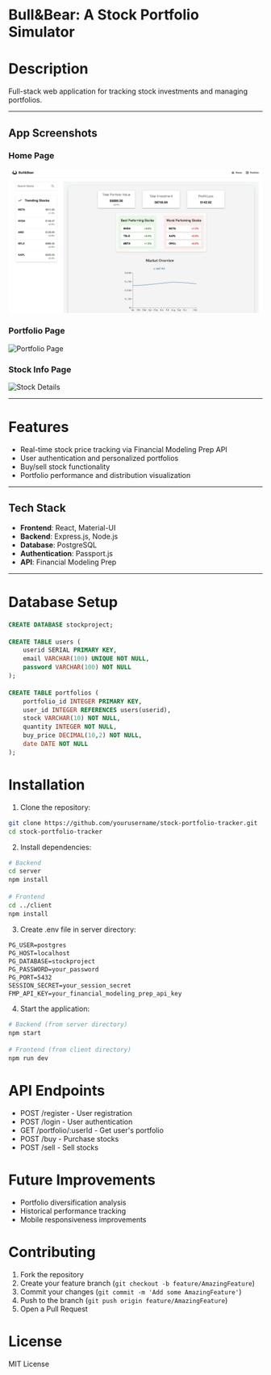 # Bull&Bear: A Stock Portfolio Simulator

# Description
Full-stack web application for tracking stock investments and managing portfolios.

---

## App Screenshots
### Home Page
![Home Page](https://github.com/Jai2405/Stock-Market-Simulator/blob/main/screenshots/home.png)

### Portfolio Page
![Portfolio Page](./images/portfolio.png)

### Stock Info Page
![Stock Details](./images/stock.png)

---

# Features
* Real-time stock price tracking via Financial Modeling Prep API
* User authentication and personalized portfolios
* Buy/sell stock functionality
* Portfolio performance and distribution visualization

---

## Tech Stack
* **Frontend**: React, Material-UI
* **Backend**: Express.js, Node.js
* **Database**: PostgreSQL
* **Authentication**: Passport.js
* **API**: Financial Modeling Prep

---

# Database Setup
```sql
CREATE DATABASE stockproject;

CREATE TABLE users (
    userid SERIAL PRIMARY KEY,
    email VARCHAR(100) UNIQUE NOT NULL,
    password VARCHAR(100) NOT NULL
);

CREATE TABLE portfolios (
    portfolio_id INTEGER PRIMARY KEY,
    user_id INTEGER REFERENCES users(userid),
    stock VARCHAR(10) NOT NULL,
    quantity INTEGER NOT NULL,
    buy_price DECIMAL(10,2) NOT NULL,
    date DATE NOT NULL
);
```

# Installation
1. Clone the repository:
```bash
git clone https://github.com/yourusername/stock-portfolio-tracker.git
cd stock-portfolio-tracker
```

2. Install dependencies:
```bash
# Backend
cd server
npm install

# Frontend
cd ../client
npm install
```

3. Create .env file in server directory:
```
PG_USER=postgres
PG_HOST=localhost
PG_DATABASE=stockproject
PG_PASSWORD=your_password
PG_PORT=5432
SESSION_SECRET=your_session_secret
FMP_API_KEY=your_financial_modeling_prep_api_key
```

4. Start the application:
```bash
# Backend (from server directory)
npm start

# Frontend (from client directory)
npm run dev
```

# API Endpoints
* POST /register - User registration
* POST /login - User authentication 
* GET /portfolio/:userId - Get user's portfolio
* POST /buy - Purchase stocks
* POST /sell - Sell stocks

# Future Improvements
* Portfolio diversification analysis
* Historical performance tracking
* Mobile responsiveness improvements

# Contributing
1. Fork the repository
2. Create your feature branch (`git checkout -b feature/AmazingFeature`)
3. Commit your changes (`git commit -m 'Add some AmazingFeature'`)
4. Push to the branch (`git push origin feature/AmazingFeature`)
5. Open a Pull Request

# License
MIT License
